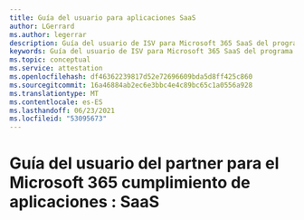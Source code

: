 ```yaml
---
title: Guía del usuario para aplicaciones SaaS
author: LGerrard
ms.author: legerrar
description: Guía del usuario de ISV para Microsoft 365 SaaS del programa de cumplimiento de aplicaciones
keywords: Guía del usuario de ISV para Microsoft 365 SaaS del programa de cumplimiento de aplicaciones
ms.topic: conceptual
ms.service: attestation
ms.openlocfilehash: df46362239817d52e72696609bda5d8ff425c860
ms.sourcegitcommit: 16a46884ab2ec6e3bbc4e4c89bc65c1a0556a928
ms.translationtype: MT
ms.contentlocale: es-ES
ms.lasthandoff: 06/23/2021
ms.locfileid: "53095673"
---
```

# <a name="partners-user-guide-for-microsoft-365-app-compliance-program---saas"></a>Guía del usuario del partner para el Microsoft 365 cumplimiento de aplicaciones : SaaS
